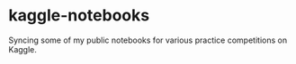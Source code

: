 # kaggle-notebooks

Syncing some of my public notebooks for various practice competitions on Kaggle.
